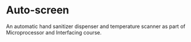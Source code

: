 # Auto-screen
An automatic hand sanitizer dispenser and temperature scanner as part of Microprocessor and Interfacing course.
 
